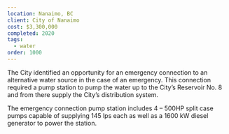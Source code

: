 ```yaml
---
location: Nanaimo, BC
client: City of Nanaimo
cost: $3,300,000
completed: 2020
tags:
  - water
order: 1000
---
```

The City identified an opportunity for an emergency connection to an alternative water source in the case of an emergency.  This connection required a pump station to pump the water up to the City’s Reservoir No. 8 and from there supply the City’s distribution system.

The emergency connection pump station includes 4 – 500HP split case pumps capable of supplying 145 lps each as well as a 1600 kW diesel generator to power the station.
